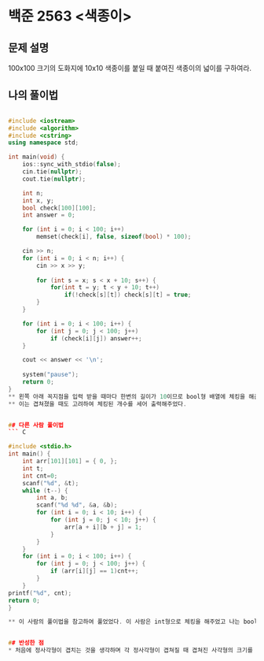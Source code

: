 # 백준 2563 <색종이>

## 문제 설명 
100x100 크기의 도화지에 10x10 색종이를 붙일 때 붙여진 색종이의 넓이를 구하여라.


## 나의 풀이법
```c++

#include <iostream>
#include <algorithm>
#include <cstring>
using namespace std;

int main(void) {
	ios::sync_with_stdio(false);
	cin.tie(nullptr);
	cout.tie(nullptr);

	int n;
	int x, y;
	bool check[100][100];
	int answer = 0;

	for (int i = 0; i < 100; i++)
		memset(check[i], false, sizeof(bool) * 100);

	cin >> n;
	for (int i = 0; i < n; i++) {
		cin >> x >> y;
		
		for (int s = x; s < x + 10; s++) {
			for(int t = y; t < y + 10; t++)
				if(!check[s][t]) check[s][t] = true;
		}
	}

	for (int i = 0; i < 100; i++) {
		for (int j = 0; j < 100; j++)
			if (check[i][j]) answer++;
	}

	cout << answer << '\n';
	
	system("pause");
	return 0;
}
** 왼쪽 아래 꼭지점을 입력 받을 때마다 한변의 길이가 10이므로 bool형 배열에 체킹을 해준다.
** 이는 겹쳐졌을 때도 고려하여 체킹된 개수를 세어 출력해주었다.


## 다른 사람 풀이법
``` C

#include <stdio.h> 
int main() { 
	int arr[101][101] = { 0, }; 
	int t; 
	int cnt=0; 
	scanf("%d", &t); 
	while (t--) { 
		int a, b; 
		scanf("%d %d", &a, &b); 
		for (int i = 0; i < 10; i++) { 
			for (int j = 0; j < 10; j++) { 
				arr[a + i][b + j] = 1; 
			} 
		} 
	} 
	for (int i = 0; i < 100; i++) { 
		for (int j = 0; j < 100; j++) { 
			if (arr[i][j] == 1)cnt++; 
		} 
	} 
printf("%d", cnt); 
return 0; 
}

** 이 사람의 풀이법을 참고하여 풀었었다. 이 사람은 int형으로 체킹을 해주었고 나는 bool형으로 체킹하였다.


## 반성한 점
* 처음에 정사각형이 겹치는 것을 생각하며 각 정사각형이 겹쳐질 때 겹쳐진 사각형의 크기를 빼는 식으로 구현하였는데 이 방법은 하나의 사각형에 여러 사각형이 포함되어 있을 때를 고려하지 않은 방식이었다. 그래서 다른 사람의 풀이를 참고하였다.

